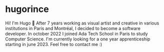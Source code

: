 # hugorince

Hi! I'm Hugo 👋
After 7 years working as visual artist and creative in various institutions in Paris and Montréal, I decided to become a software developer.
In october 2022 I joined Ada Tech School in Paris to study Computer Science. I'm currently looking for a one year apprenticeship starting in june 2023. Feel free to contact me :)
